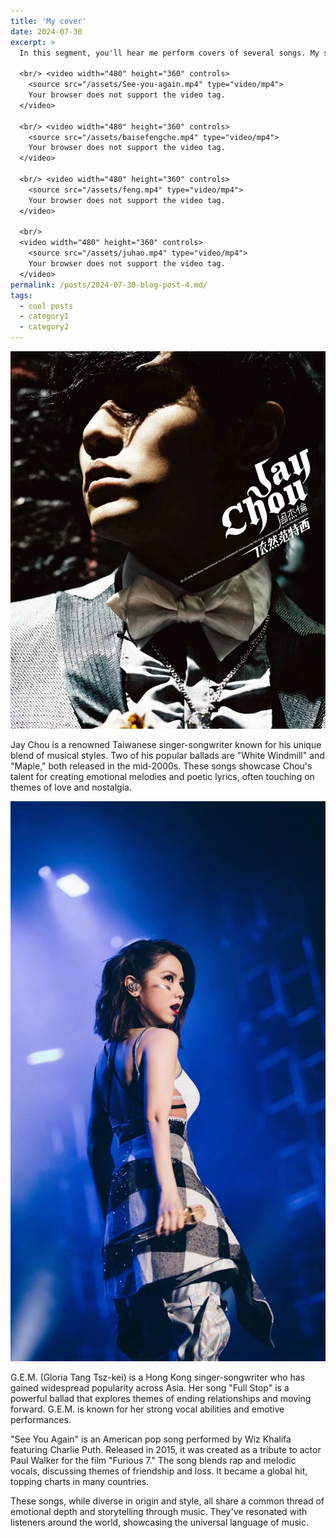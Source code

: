 ```yaml
---
title: 'My cover'
date: 2024-07-30
excerpt: >
  In this segment, you'll hear me perform covers of several songs. My skill level is modest, so please consider this as purely for fun and entertainment.

  <br/> <video width="480" height="360" controls>
    <source src="/assets/See-you-again.mp4" type="video/mp4">
    Your browser does not support the video tag.
  </video>

  <br/> <video width="480" height="360" controls>
    <source src="/assets/baisefengche.mp4" type="video/mp4">
    Your browser does not support the video tag.
  </video>

  <br/> <video width="480" height="360" controls>
    <source src="/assets/feng.mp4" type="video/mp4">
    Your browser does not support the video tag.
  </video>
  
  <br/>
  <video width="480" height="360" controls>
    <source src="/assets/juhao.mp4" type="video/mp4">
    Your browser does not support the video tag.
  </video>
permalink: /posts/2024-07-30-blog-post-4.md/
tags:
  - cool posts
  - category1
  - category2
---
```


<img src='/images/周杰伦.png'>

Jay Chou is a renowned Taiwanese singer-songwriter known for his unique blend of musical styles. Two of his popular ballads are "White Windmill" and "Maple," both released in the mid-2000s. These songs showcase Chou's talent for creating emotional melodies and poetic lyrics, often touching on themes of love and nostalgia.


<img src='/images/邓紫棋.png'>

G.E.M. (Gloria Tang Tsz-kei) is a Hong Kong singer-songwriter who has gained widespread popularity across Asia. Her song "Full Stop" is a powerful ballad that explores themes of ending relationships and moving forward. G.E.M. is known for her strong vocal abilities and emotive performances.

"See You Again" is an American pop song performed by Wiz Khalifa featuring Charlie Puth. Released in 2015, it was created as a tribute to actor Paul Walker for the film "Furious 7." The song blends rap and melodic vocals, discussing themes of friendship and loss. It became a global hit, topping charts in many countries.

These songs, while diverse in origin and style, all share a common thread of emotional depth and storytelling through music. They've resonated with listeners around the world, showcasing the universal language of music.
